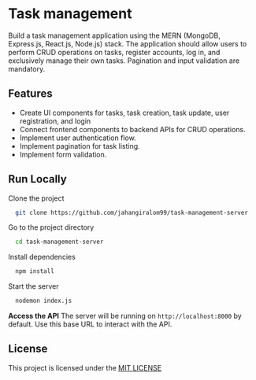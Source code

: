
# Task management

Build a task management application using the MERN (MongoDB, Express.js, React.js, Node.js) stack. The application should allow users to perform CRUD operations on tasks, register accounts, log in, and exclusively manage their own tasks. Pagination and input validation are mandatory.


## Features

- Create UI components for tasks, task creation, task update, user registration, and login
- Connect frontend components to backend APIs for CRUD operations.
- Implement user authentication flow.
- Implement pagination for task listing.
- Implement form validation.





## Run Locally

Clone the project

```bash
  git clone https://github.com/jahangiralom99/task-management-server
```

Go to the project directory

```bash
  cd task-management-server
```

Install dependencies

```bash
  npm install
```

Start the server

```bash
  nodemon index.js
```

 **Access the API**
The server will be running on `http://localhost:8000` by default. Use this base URL to interact with the API.

## License

This project is licensed under the [MIT LICENSE](https://choosealicense.com/licenses/mit/)

